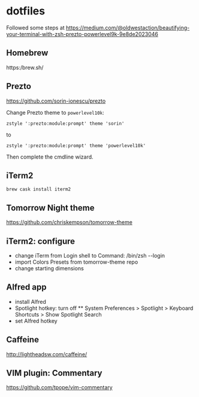 # dotfiles

Followed some steps at https://medium.com/@oldwestaction/beautifying-your-terminal-with-zsh-prezto-powerlevel9k-9e8de2023046

## Homebrew
https:/brew.sh/

## Prezto
https://github.com/sorin-ionescu/prezto

Change Prezto theme to `powerlevel10k`:

```
zstyle ':prezto:module:prompt' theme 'sorin'
```
to
```
zstyle ':prezto:module:prompt' theme 'powerlevel10k'
```

Then complete the cmdline wizard.

## iTerm2
```
brew cask install iterm2
```

## Tomorrow Night theme
https://github.com/chriskempson/tomorrow-theme

## iTerm2: configure
* change iTerm from Login shell to Command: /bin/zsh --login
* import Colors Presets from tomorrow-theme repo
* change starting dimensions

## Alfred app
* install Alfred
* Spotlight hotkey: turn off 
** System Preferences > Spotlight > Keyboard Shortcuts > Show Spotlight Search
* set Alfred hotkey

## Caffeine
http://lightheadsw.com/caffeine/

## VIM plugin: Commentary
https://github.com/tpope/vim-commentary
